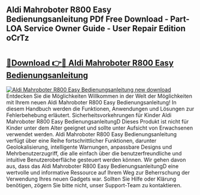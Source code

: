 ## Aldi Mahroboter R800 Easy Bedienungsanleitung PDf Free Download - Part-LOA Service Owner Guide - User Repair Edition oCrTz

# <h2><a href="http://df662w.blite.top/?on=Aldi+Mahroboter+R800+Easy+Bedienungsanleitung">🔗Download 👉🔴 Aldi Mahroboter R800 Easy Bedienungsanleitung</a></h2>

[![Aldi Mahroboter R800 Easy Bedienungsanleitung new download](https://i.imgur.com/lujVjoI.png)](http://df662w.blite.top/?on=Aldi+Mahroboter+R800+Easy+Bedienungsanleitung)
Entdecken Sie die Möglichkeiten Willkommen in der Welt der Möglichkeiten mit Ihrem neuen Aldi Mahroboter R800 Easy Bedienungsanleitung! In diesem Handbuch werden die Funktionen, Anwendungen und Lösungen zur Fehlerbehebung erläutert. Sicherheitsvorkehrungen für Kinder Aldi Mahroboter R800 Easy BedienungsanleitungD Dieses Produkt ist nicht für Kinder unter dem Alter geeignet und sollte unter Aufsicht von Erwachsenen verwendet werden. Aldi Mahroboter R800 Easy Bedienungsanleitung verfügt über eine Reihe fortschrittlicher Funktionen, darunter Geolokalisierung, intelligente Warnungen, anpassbare Designs und Mehrbenutzerzugriff, die alle einfach über die benutzerfreundliche und intuitive Benutzeroberfläche gesteuert werden können. Wir gehen davon aus, dass das Aldi Mahroboter R800 Easy BedienungsanleitungD eine wertvolle und informative Ressource auf Ihrem Weg zur Beherrschung der Verwendung Ihres neuen Gadgets war. Sollten Sie Hilfe oder Klärung benötigen, zögern Sie bitte nicht, unser Support-Team zu kontaktieren.
